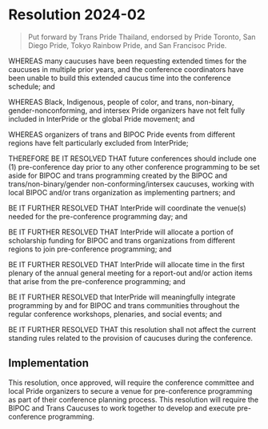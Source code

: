 # Resolution 2024-02

> Put forward by Trans Pride Thailand, endorsed by Pride Toronto, San Diego Pride, Tokyo Rainbow Pride, and San Francisoc Pride.

WHEREAS many caucuses have been requesting extended times for the caucuses in multiple prior years, and the conference coordinators have been unable to build this extended caucus time into the conference schedule; and

WHEREAS Black, Indigenous, people of color, and trans, non-binary, gender-nonconforming, and intersex Pride organizers have not felt fully included in InterPride or the global Pride movement; and

WHEREAS organizers of trans and BIPOC Pride events from different regions have felt particularly excluded from InterPride;

THEREFORE BE IT RESOLVED THAT future conferences should include one (1) pre-conference day prior to any other conference programming to be set aside for BIPOC and trans programming created by the BIPOC and trans/non-binary/gender non-conforming/intersex caucuses, working with local BIPOC and/or trans organization as implementing partners; and 

BE IT FURTHER RESOLVED THAT InterPride will coordinate the venue(s) needed for the pre-conference programming day; and

BE IT FURTHER RESOLVED THAT InterPride will allocate a portion of scholarship funding for BIPOC and trans organizations from different regions to join pre-conference programming; and

BE IT FURTHER RESOLVED THAT InterPride will allocate time in the first plenary of the annual general meeting for a report-out and/or action items that arise from the pre-conference programming; and

BE IT FURTHER RESOLVED that InterPride will meaningfully integrate programming by and for BIPOC and trans communities throughout the regular conference workshops, plenaries, and social events; and

BE IT FURTHER RESOLVED THAT this resolution shall not affect the current standing rules related to the provision of caucuses during the conference.

## Implementation

This resolution, once approved, will require the conference committee and local Pride organizers to secure a venue for pre-conference programming as part of their conference planning process. This resolution will require the BIPOC and Trans Caucuses to work together to develop and execute pre-conference programming.
